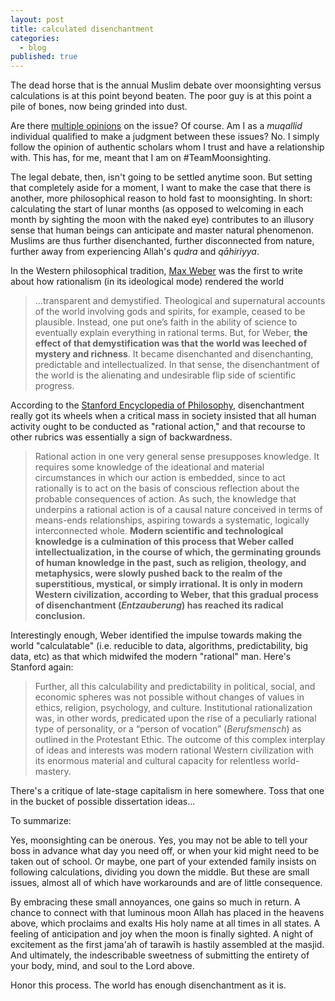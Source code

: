 ```yaml
---
layout: post
title: calculated disenchantment
categories:
  - blog
published: true
---
```


The dead horse that is the annual Muslim debate over moonsighting versus calculations is at this point beyond beaten. The poor guy is at this point a pile of bones, now being grinded into dust.

Are there [multiple opinions](http://musafurber.com/2015/06/06/ramadan-moonfighting-shafi%CA%BFic-calculations/) on the issue? Of course. Am I as a _muqallid_ individual qualified to make a judgment between these issues? No. I simply follow the opinion of authentic scholars whom I trust and have a relationship with. This has, for me, meant that I am on #TeamMoonsighting. 

The legal debate, then, isn't going to be settled anytime soon. But setting that completely aside for a moment, I want to make the case that there is another, more philosophical reason to hold fast to moonsighting. In short: calculating the start of lunar months (as opposed to welcoming in each month by sighting the moon with the naked eye) contributes to an illusory sense that human beings can anticipate and master natural phenomenon. Muslims are thus further disenchanted, further disconnected from nature, further away from experiencing Allah's _qudra_ and _qāhiriyya_.

In the Western philosophical tradition, [Max Weber](https://www.britannica.com/topic/disenchantment-sociology) was the first to write about how rationalism (in its ideological mode) rendered the world 

> ...transparent and demystified. Theological and supernatural accounts of the world involving gods and spirits, for example, ceased to be plausible. Instead, one put one’s faith in the ability of science to eventually explain everything in rational terms. But, for Weber, **the effect of that demystification was that the world was leeched of mystery and richness**. It became disenchanted and disenchanting, predictable and intellectualized. In that sense, the disenchantment of the world is the alienating and undesirable flip side of scientific progress.

According to the [Stanford Encyclopedia of Philosophy](https://plato.stanford.edu/entries/weber/), disenchantment really got its wheels when a critical mass in society insisted that all human activity ought to be conducted as "rational action," and that recourse to other rubrics was essentially a sign of backwardness.

> Rational action in one very general sense presupposes knowledge. It requires some knowledge of the ideational and material circumstances in which our action is embedded, since to act rationally is to act on the basis of conscious reflection about the probable consequences of action. As such, the knowledge that underpins a rational action is of a causal nature conceived in terms of means-ends relationships, aspiring towards a systematic, logically interconnected whole. **Modern scientific and technological knowledge is a culmination of this process that Weber called intellectualization, in the course of which, the germinating grounds of human knowledge in the past, such as religion, theology, and metaphysics, were slowly pushed back to the realm of the superstitious, mystical, or simply irrational. It is only in modern Western civilization, according to Weber, that this gradual process of disenchantment (_Entzauberung_) has reached its radical conclusion.**

Interestingly enough, Weber identified the impulse towards making the world "calculatable" (i.e. reducible to data, algorithms, predictability, big data, etc) as that which midwifed the modern "rational" man. Here's Stanford again:

> Further, all this calculability and predictability in political, social, and economic spheres was not possible without changes of values in ethics, religion, psychology, and culture. Institutional rationalization was, in other words, predicated upon the rise of a peculiarly rational type of personality, or a “person of vocation” (_Berufsmensch_) as outlined in the Protestant Ethic. The outcome of this complex interplay of ideas and interests was modern rational Western civilization with its enormous material and cultural capacity for relentless world-mastery.

There's a critique of late-stage capitalism in here somewhere. Toss that one in the bucket of possible dissertation ideas...

To summarize:

Yes, moonsighting can be onerous. Yes, you may not be able to tell your boss in advance what day you need off, or when your kid might need to be taken out of school. Or maybe, one part of your extended family insists on following calculations, dividing you down the middle. But these are small issues, almost all of which have workarounds and are of little consequence. 

By embracing these small annoyances, one gains so much in return. A chance to connect with that luminous moon Allah has placed in the heavens above, which proclaims and exalts His holy name at all times in all states. A feeling of anticipation and joy when the moon is finally sighted. A night of excitement as the first jama'ah of tarawīh is hastily assembled at the masjid. And ultimately, the indescribable sweetness of submitting the entirety of your body, mind, and soul to the Lord above.

Honor this process. The world has enough disenchantment as it is.

